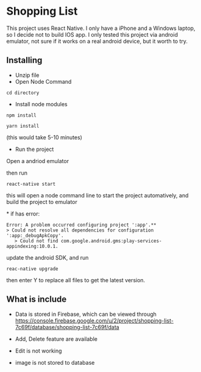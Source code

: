 # Shopping List 

This project uses React Native. 
I only have a iPhone and a Windows laptop, so I decide not to build IOS app. I only tested this project via android emulator, not sure if it works on a real android device, but it worth to try. 

## Installing
* Unzip file
* Open Node Command

```
cd directory
```

* Install node modules

```
npm install

yarn install
```
(this would take 5-10 minutes)

* Run the project

Open a andriod emulator

then run
```
react-native start
```

this will open a node command line to start the project automatively, and build the project to emulator

\* if has error:
```
Error: A problem occurred configuring project ':app'.**
> Could not resolve all dependencies for configuration ':app:_debugApkCopy'.
   > Could not find com.google.android.gms:play-services-appindexing:10.0.1.
```

update the android SDK, and 
run
```
reac-native upgrade
```

then enter Y to replace all files to get the latest version. 

## What is include
* Data is stored in Firebase, which can be viewed through https://console.firebase.google.com/u/2/project/shopping-list-7c69f/database/shopping-list-7c69f/data

* Add, Delete feature are available
* Edit is not working
* image is not stored to database


